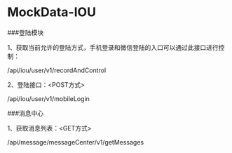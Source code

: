 # MockData-IOU

###登陆模块

1、获取当前允许的登陆方式，手机登录和微信登陆的入口可以通过此接口进行控制：

/api/iou/user/v1/recordAndControl

2、登陆接口：<POST方式>

/api/iou/user/v1/mobileLogin


###消息中心

1、获取消息列表：<GET方式>

/api/message/messageCenter/v1/getMessages


